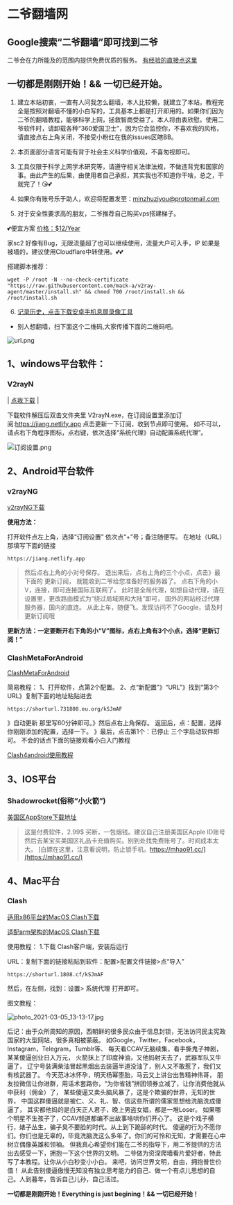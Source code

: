 # 二爷翻墙网

## Google搜索“二爷翻墙”即可找到二爷
二爷会在力所能及的范围内提供免费优质的服务。
[有经验的直接点这里](https://tlanyan.me/v2ray-clients-download/)
## 一切都是刚刚开始！&&  一切已经开始。
1. 建立本站初衷，一直有人问我怎么翻墙，本人比较懒，就建立了本站，教程完全是按照对翻墙不懂的小白写的，工具基本上都是打开即用的。如果你们因为二爷的翻墙教程，能够科学上网，拯救智商受益了。本人将由衷欣慰。使用二爷软件时，请卸载各种“360爱国卫士”，因为它会监控你，不喜欢我的风格，请直接点右上角关闭，不接受小粉红在我的issues区瞎BB。

2. 本页面部分语言可能有背于社会主义科学价值观，不喜匆视即可。

3. 工具仅限于科学上网学术研究等，请遵守相关法律法规，不做违背党和国家的事。由此产生的后果，由使用者自己承担，其实我也不知道你干啥，总之，干就完了！😘💕

4. 如果你有账号乐于助人，欢迎将配置发至：[minzhuziyou@protonmail.com](minzhuziyou@protonmail.com)

5. 对于安全性要求高的朋友，二爷推荐自己购买vps搭建梯子。

  💕便宜方案 [价格：$12/Year](https://app.cloudcone.com/vps/262/create?token=cc-turns-7-cs-1&ref=2616) 

家sc2 好像有Bug，无限流量超了也可以继续使用，流量大户可入手，IP 如果是被墙的，建议使用Cloudflare中转使用。💕💕


  搭建脚本推荐：
  
 ```
wget -P /root -N --no-check-certificate "https://raw.githubusercontent.com/mack-a/v2ray-agent/master/install.sh" && chmod 700 /root/install.sh && /root/install.sh
```

6. [记录历史，点击下载安卓手机息屏录像工具](https://mirror.ghproxy.com/https://raw.githubusercontent.com/ugvf2009/Miles/master/video.apk)



* 别人想翻墙，扫下面这个二维码,大家传播下面的二维码吧。

![url.png](https://i.loli.net/2019/11/05/VcNaIKUyJ7twsSf.png)



## 1、windows平台软件：
### V2rayN



| [点我下载](https://mirror.ghproxy.com/https://github.com/2dust/v2rayN/releases/download/6.55/v2rayN-With-Core.zip)      |

下载软件解压后双击文件夹里 V2rayN.exe，在订阅设置里添加订阅:https://jiang.netlify.app
点击更新一下订阅，收到节点即可使用。
如不可以，请点右下角程序图标，点右键，依次选择“系统代理》自动配置系统代理”。

![订阅设置.png](https://i.loli.net/2021/03/05/IA5US8H1KtEk6lF.png)

## 2、Android平台软件

### v2rayNG
 
 [v2rayNG下载](https://mirror.ghproxy.com/https://github.com/2dust/v2rayNG/releases/download/1.8.36/v2rayNG_1.8.36_arm64-v8a.apk)
 
**使用方法：**

打开软件点左上角，选择“订阅设置”
依次点“+”号；备注随便写。
在地址（URL）那填写下面的链接
 ```
 https://jiang.netlify.app
```
> 然后点右上角的小对号保存。
退出来后，点右上角的三个小点，点击》最下面的 更新订阅，
就能收到二爷给您准备好的服务器了。
点右下角的小V，连接，即可连接国际互联网了。
此时是全局代理，如想自动代理，请在设置里，更改路由模式为“绕过局域网和大陆”即可，
国外的网站经过代理服务器，国内的直连。
从此上车，随便飞。发现访问不了Google，请及时更新订阅哦

**更新方法：一定要断开右下角的小“V”图标，点右上角有3个小点，选择“更新订阅！”**

### ClashMetaForAndroid

[ClashMetaForAndroid](https://mirror.ghproxy.com/https://github.com/MetaCubeX/ClashMetaForAndroid/releases/download/Prerelease-alpha/cmfa-2.10.1-meta-alpha-arm64-v8a-release.apk)

简易教程：
1、打开软件，点第2个配置。
2、点“新配置”》“URL"》找到“第3个URL》复制下面的地址粘贴进去

 ```
 https://shorturl.731808.eu.org/kSJmAF
 ```

》自动更新 那里写60分钟即可。》然后点右上角保存。
返回后，点：配置，选择你刚刚添加的配置，选择一下。
》最后，点击第1个：已停止 三个字启动软件即可。
不会的话点下面的链接观看小白入门教程

[Clash4android使用教程](https://pan.731808.cf/Android/clash4android.mp4)

##  3、IOS平台

### Shadowrocket(俗称“小火箭”)
[美国区AppStore下载地址](https://apps.apple.com/us/app/shadowrocket/id932747118?l=zh)
> 这是付费软件，2.99$ 买断，一包烟钱。建议自己注册美国区Apple ID账号然后去某宝买美国区礼品卡充值购买。别到处找免费账号了。时间成本太大。
[白嫖在这里，注意看说明，防止锁手机。https://mhao91.cc/](https://mhao91.cc/)


## 4、Mac平台

### Clash

[适用x86平台的MacOS Clash下载](https://ghproxy.com/https://github.com/Fndroid/clash_for_windows_pkg/releases/download/0.20.20/Clash.for.Windows-0.20.20.dmg)

[适配arm架构的MacOS Clash下载](https://ghproxy.com/https://github.com/Fndroid/clash_for_windows_pkg/releases/download/0.20.20/Clash.for.Windows-0.20.20-arm64.dmg)


使用教程：
1.下载 Clash客户端，安装后运行

URL：复制下面的链接粘贴到软件：配置>配置文件链接>点“导入” 

 ```
 https://shorturl.1808.cf/kSJmAF
 ```

然后，在左侧，找到：设置> 系统代理 打开即可。



图文教程：

![photo_2021-03-05_13-13-17.jpg](https://i.loli.net/2021/03/05/Y5KcTHLz2rSjA7y.jpg)



后记：由于众所周知的原因，西朝鲜的很多民众由于信息封锁，无法访问民主宪政国家的大型网站，很多真相被蒙蔽。 如Google，Twitter，Facebook，Instagram，Telegram，Tumblr等、 每天看CCAV无脑续集，看手撕鬼子神剧，某某傻逼创业日入万元， 火箭抹上了印度神油，又他妈射天去了，武器军队又牛逼了， 辽宁号装满柴油冒起黑烟出去装逼半道没油了，别人又不敢惹了，我们又有核武器了。 今天范冰冰怀孕，明天杨幂堕胎，马云又上讲台出售精神伟哥， 朋友拉微信让你进群，用话术套路你，“为你省钱”拼团领券立减了，让你消费他就从中获利（佣金）了， 某些傻逼又卖头脑风暴了，这是个欺骗的世界，无知的世界， 中国这群傻逼就是被仁、义、礼、智、信这些所谓的儒家思想给洗脑洗成傻逼了， 其实都他妈的是白天正人君子，晚上男盗女娼，都是一堆Loser。 如果哪个明星不生孩子了，CCAV频道都编不出故事啥哄你们开心了。 这是个戏子横行，婊子丛生，骗子臭不要脸的时代。从上到下跪舔的时代。 傻逼的行为不愿你们。你们也是无辜的，毕竟洗脑洗这么多年了。你们的可怜和无知，才需要在心中树立偶像英雄和领袖。 但我真心希望你们能在二爷的指导下，用二爷提供的方法出去感受一下，拥抱一下这个世界的文明。 二爷做为资深爬墙看片爱好者，特此写了本教程。让你从小白秒变小小白。 来吧，访问世界文明，自由，拥抱普世价值！ 从此告别傻逼傲慢无知没有独立思考能力的自己、做一个有点儿思想的自己。人到暮年，告诉自己儿孙，自己活过。

**一切都是刚刚开始！Everything is just begining！&& 一切已经开始！**
